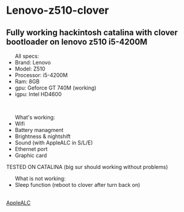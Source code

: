 # Lenovo-z510-clover
<h2>Fully working hackintosh catalina with clover bootloader on lenovo z510 i5-4200M </h2>

<ul> All specs:
<li>Brand: Lenovo</li>
  <li>Model: Z510</li>
<li>Processor: i5-4200M</li>
<li>Ram: 8GB</li>
<li>gpu: Geforce GT 740M (working)</li>
<li>igpu: Intel HD4600</li>
</ul>
<br>
<ul>What's working:
<li>Wifi</li>
<li>Battery managment</li>
<li>Brightness & nightshift</li>
<li>Sound (with AppleALC in S/L/E)</li>
<li>Ethernet port</li>
<li>Graphic card</li>
</ul>
<h> TESTED ON CATALINA (big sur should working without problems) </h>
<br>
<ul>What is not working:
  <li>Sleep function (reboot to clover after turn back on) </li>
</ul>
<br>
<a href="https://github.com/acidanthera/AppleALC/releases">AppleALC </a>

